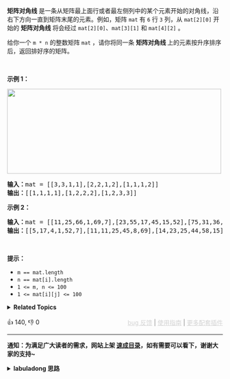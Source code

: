 <p><strong>矩阵对角线</strong> 是一条从矩阵最上面行或者最左侧列中的某个元素开始的对角线，沿右下方向一直到矩阵末尾的元素。例如，矩阵 <code>mat</code> 有 <code>6</code> 行 <code>3</code> 列，从 <code>mat[2][0]</code> 开始的 <strong>矩阵对角线</strong> 将会经过 <code>mat[2][0]</code>、<code>mat[3][1]</code> 和 <code>mat[4][2]</code> 。</p>

<p>给你一个&nbsp;<code>m * n</code>&nbsp;的整数矩阵&nbsp;<code>mat</code>&nbsp;，请你将同一条 <strong>矩阵对角线 </strong>上的元素按升序排序后，返回排好序的矩阵。</p>

<p>&nbsp;</p>

<p><strong>示例 1：</strong></p>

<p><img alt="" src="https://assets.leetcode-cn.com/aliyun-lc-upload/uploads/2020/01/25/1482_example_1_2.png" style="height: 198px; width: 500px;" /></p>

<pre>
<strong>输入：</strong>mat = [[3,3,1,1],[2,2,1,2],[1,1,1,2]]
<strong>输出：</strong>[[1,1,1,1],[1,2,2,2],[1,2,3,3]]
</pre>

<p><strong>示例 2：</strong></p>

<pre>
<strong>输入：</strong>mat = [[11,25,66,1,69,7],[23,55,17,45,15,52],[75,31,36,44,58,8],[22,27,33,25,68,4],[84,28,14,11,5,50]]
<strong>输出：</strong>[[5,17,4,1,52,7],[11,11,25,45,8,69],[14,23,25,44,58,15],[22,27,31,36,50,66],[84,28,75,33,55,68]]
</pre>

<p>&nbsp;</p>

<p><strong>提示：</strong></p>

<ul> 
 <li><code>m ==&nbsp;mat.length</code></li> 
 <li><code>n ==&nbsp;mat[i].length</code></li> 
 <li><code>1 &lt;= m, n&nbsp;&lt;= 100</code></li> 
 <li><code>1 &lt;= mat[i][j] &lt;= 100</code></li> 
</ul>

<details><summary><strong>Related Topics</strong></summary>数组 | 矩阵 | 排序</details><br>

<div>👍 140, 👎 0<span style='float: right;'><span style='color: gray;'><a href='https://github.com/labuladong/fucking-algorithm/issues' target='_blank' style='color: lightgray;text-decoration: underline;'>bug 反馈</a> | <a href='https://labuladong.online/algo/fname.html?fname=jb插件简介' target='_blank' style='color: lightgray;text-decoration: underline;'>使用指南</a> | <a href='https://labuladong.online/algo/' target='_blank' style='color: lightgray;text-decoration: underline;'>更多配套插件</a></span></span></div>

<div id="labuladong"><hr>

**通知：为满足广大读者的需求，网站上架 [速成目录](https://labuladong.online/algo/intro/quick-learning-plan/)，如有需要可以看下，谢谢大家的支持~**

<details><summary><strong>labuladong 思路</strong></summary>


<div id="labuladong_solution_zh">

## 基本思路

这题非常有意思，按照对角线操作二维数组是需要技巧的，即你如何快速判断两个元素坐标是否在同一个对角线上？

**直接说结论：在同一个对角线上的元素，其横纵坐标之差是相同的**。你画图看看，或者稍微想想就能明白：右下角走一步横纵坐标都会加一，所以他们的差肯定不会变。

有了这个规律辅助，这道题就很容易做了，我直接用一个哈希表把每个对角线的元素存起来，想办法排序，最后放回二维矩阵上即可。

如何排序数组呢？借助有序数据结构或者用标准库的排序函数都行，这里我就用标准库的排序函数好了，不过考虑到数组的操作效率，所以我需要从最后删除元素。

具体的解法看代码吧，更多有技巧性的二维矩阵操作参见 [二维数组的花式遍历](https://labuladong.online/algo/practice-in-action/2d-array-traversal-summary/)。

**详细题解**：
  - [【强化练习】数组双指针经典习题](https://labuladong.online/algo/problem-set/array-two-pointers/)

</div>





<div id="solution">

## 解法代码



<div class="tab-panel"><div class="tab-nav">
<button data-tab-item="cpp" class="tab-nav-button btn " data-tab-group="default" onclick="switchTab(this)">cpp🤖</button>

<button data-tab-item="python" class="tab-nav-button btn " data-tab-group="default" onclick="switchTab(this)">python🤖</button>

<button data-tab-item="java" class="tab-nav-button btn active" data-tab-group="default" onclick="switchTab(this)">java🟢</button>

<button data-tab-item="go" class="tab-nav-button btn " data-tab-group="default" onclick="switchTab(this)">go🤖</button>

<button data-tab-item="javascript" class="tab-nav-button btn " data-tab-group="default" onclick="switchTab(this)">javascript🤖</button>
</div><div class="tab-content">
<div data-tab-item="cpp" class="tab-item " data-tab-group="default"><div class="highlight">

```cpp
// 注意：cpp 代码由 chatGPT🤖 根据我的 java 代码翻译。
// 本代码的正确性已通过力扣验证，如有疑问，可以对照 java 代码查看。

#include <vector>
#include <unordered_map>
#include <algorithm>
#include <list>

class Solution {
public:
    std::vector<std::vector<int>> diagonalSort(std::vector<std::vector<int>>& mat) {
        int m = mat.size(), n = mat[0].size();

        // 存储所有对角线的元素列表
        std::unordered_map<int, std::list<int>> diagonals;

        for (int i = 0; i < m; i++) {
            for (int j = 0; j < n; j++) {
                // 横纵坐标之差可以作为一条对角线的 ID
                int diagonalID = i - j;
                diagonals[diagonalID].push_back(mat[i][j]);
            }
        }

        // 从数组末尾删除元素效率较高，所以我们把 ArrayList 倒序排序
        for (auto& diagonal : diagonals) {
            diagonal.second.sort(std::greater<int>());
        }

        // 把排序结果回填二维矩阵
        for (int i = 0; i < m; i++) {
            for (int j = 0; j < n; j++) {
                std::list<int>& diagonal = diagonals[i - j];
                mat[i][j] = diagonal.back();
                diagonal.pop_back();
            }
        }

        return mat;
    }
};
```

</div></div>

<div data-tab-item="python" class="tab-item " data-tab-group="default"><div class="highlight">

```python
# 注意：python 代码由 chatGPT🤖 根据我的 java 代码翻译。
# 本代码的正确性已通过力扣验证，如有疑问，可以对照 java 代码查看。

class Solution:
    def diagonalSort(self, mat: List[List[int]]) -> List[List[int]]:
        m, n = len(mat), len(mat[0])

        # 存储所有对角线的元素列表
        diagonals = {}

        for i in range(m):
            for j in range(n):
                # 横纵坐标之差可以作为一条对角线的 ID
                diagonalID = i - j
                if diagonalID not in diagonals:
                    diagonals[diagonalID] = []
                diagonals[diagonalID].append(mat[i][j])

        # 从数组末尾删除元素效率较高，所以我们把 ArrayList 倒序排序
        for diagonal in diagonals.values():
            diagonal.sort(reverse=True)

        # 把排序结果回填二维矩阵
        for i in range(m):
            for j in range(n):
                diagonal = diagonals[i - j]
                mat[i][j] = diagonal.pop()

        return mat
```

</div></div>

<div data-tab-item="java" class="tab-item active" data-tab-group="default"><div class="highlight">

```java
class Solution {
    public int[][] diagonalSort(int[][] mat) {
        int m = mat.length, n = mat[0].length;

        // 存储所有对角线的元素列表
        HashMap<Integer, ArrayList<Integer>> diagonals = new HashMap<>();

        for (int i = 0; i < m; i++) {
            for (int j = 0; j < n; j++) {
                // 横纵坐标之差可以作为一条对角线的 ID
                int diagonalID = i - j;
                diagonals.putIfAbsent(diagonalID, new ArrayList<>());
                diagonals.get(diagonalID).add(mat[i][j]);
            }
        }

        // 从数组末尾删除元素效率较高，所以我们把 ArrayList 倒序排序
        for (List<Integer> diagonal: diagonals.values()) {
            Collections.sort(diagonal, Collections.reverseOrder());
        }

        // 把排序结果回填二维矩阵
        for (int i = 0; i < m; i++) {
            for (int j = 0; j < n; j++) {
                ArrayList<Integer> diagonal = diagonals.get(i - j);
                mat[i][j] = diagonal.remove(diagonal.size() - 1);
            }
        }

        return mat;
    }
}
```

</div></div>

<div data-tab-item="go" class="tab-item " data-tab-group="default"><div class="highlight">

```go
// 注意：go 代码由 chatGPT🤖 根据我的 java 代码翻译。
// 本代码的正确性已通过力扣验证，如有疑问，可以对照 java 代码查看。

func diagonalSort(mat [][]int) [][]int {
    m, n := len(mat), len(mat[0])

    // 存储所有对角线的元素列表
    diagonals := make(map[int][]int)

    for i := 0; i < m; i++ {
        for j := 0; j < n; j++ {
            // 横纵坐标之差可以作为一条对角线的 ID
            diagonalID := i - j
            diagonals[diagonalID] = append(diagonals[diagonalID], mat[i][j])
        }
    }

    // 从数组末尾删除元素效率较高，所以我们把 ArrayList 倒序排序
    for _, diagonal := range diagonals {
        sort.Slice(diagonal, func(i, j int) bool {
            return diagonal[i] > diagonal[j]
        })
    }

    // 把排序结果回填二维矩阵
    for i := 0; i < m; i++ {
        for j := 0; j < n; j++ {
            diagonalID := i - j
            mat[i][j] = diagonals[diagonalID][len(diagonals[diagonalID])-1]
            diagonals[diagonalID] = diagonals[diagonalID][:len(diagonals[diagonalID])-1]
        }
    }

    return mat
}
```

</div></div>

<div data-tab-item="javascript" class="tab-item " data-tab-group="default"><div class="highlight">

```javascript
// 注意：javascript 代码由 chatGPT🤖 根据我的 java 代码翻译。
// 本代码的正确性已通过力扣验证，如有疑问，可以对照 java 代码查看。

var diagonalSort = function(mat) {
    let m = mat.length, n = mat[0].length;

    // 存储所有对角线的元素列表
    let diagonals = new Map();

    for (let i = 0; i < m; i++) {
        for (let j = 0; j < n; j++) {
            // 横纵坐标之差可以作为一条对角线的 ID
            let diagonalID = i - j;
            if (!diagonals.has(diagonalID)) {
                diagonals.set(diagonalID, []);
            }
            diagonals.get(diagonalID).push(mat[i][j]);
        }
    }

    // 从数组末尾删除元素效率较高，所以我们把 ArrayList 倒序排序
    for (let diagonal of diagonals.values()) {
        diagonal.sort((a, b) => b - a);
    }

    // 把排序结果回填二维矩阵
    for (let i = 0; i < m; i++) {
        for (let j = 0; j < n; j++) {
            let diagonal = diagonals.get(i - j);
            mat[i][j] = diagonal.pop();
        }
    }

    return mat;
};
```

</div></div>
</div></div>

<hr /><details open hint-container details><summary style="font-size: medium"><strong>🥳🥳 算法可视化 🥳🥳</strong></summary><div id="data_sort-the-matrix-diagonally"  category="leetcode" ></div><div class="resizable aspect-ratio-container" style="height: 100%;">
<div id="iframe_sort-the-matrix-diagonally"></div></div>
</details><hr /><br />

</div>
</details>
</div>


